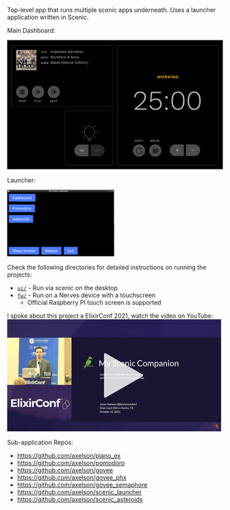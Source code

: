 Top-level app that runs multiple scenic apps underneath. Uses a launcher application written in Scenic.

Main Dashboard:

![Screenshot of dashboard application](dashboard_screenshot.png)

Launcher:

![Screenshot of launcher](launcher_screenshot_small.png)

Check the following directories for detailed instructions on running the projects:
* [`ui/`](./ui) - Run via scenic on the desktop
* [`fw/`](./fw) - Run on a Nerves device with a touchscreen
  * Official Raspberry PI touch screen is supported

I spoke about this project a ElixirConf 2021, watch the video on YouTube:
[![ElixirConf 2021 Talk Link](ElixirConf_2021_MyScenicCompanion.png)](https://www.youtube.com/watch?v=wCxMSo3TZjw)

Sub-application Repos:
- https://github.com/axelson/piano_ex
- https://github.com/axelson/pomodoro
- https://github.com/axelson/govee
- https://github.com/axelson/govee_phx
- https://github.com/axelson/govee_semaphore
- https://github.com/axelson/scenic_launcher
- https://github.com/axelson/scenic_asteroids
